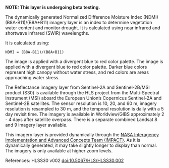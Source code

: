 **NOTE: This layer is undergoing beta testing.**

The dynamically generated Normalized Difference Moisture Index (NDMI) (B8A-B11)/(B8A+B11) imagery layer is an index to determine vegetation water content and monitor drought. It is calculated using near infrared and shortwave infrared (SWIR) wavelengths.

It is calculated using:

`NDMI = (B8A-B11)/(B8A+B11)`

The image is applied with a divergent blue to red color palette. The image is applied with a divergent blue to red color palette. Darker blue colors represent high canopy without water stress, and red colors are areas approaching water stress.

The Reflectance imagery layer from Sentinel-2A and Sentinel-2B/MSI product (S30) is available through the HLS project from the Multi-Spectral Instrument (MSI) aboard the European Union’s Copernicus Sentinel-2A and Sentinel-2B satellites. The sensor resolution is 10, 20, and 60 m, imagery resolution is resampled to 30 m, and the temporal resolution is daily with a 5 day revisit time. The imagery is available in Worldview/GIBS approximately 2 - 4 days after satellite overpass. There is a separate combined Landsat 8 and 9 imagery layer available.

This imagery layer is provided dynamically through the [NASA Interagency Implementation and Advanced Concepts Team (IMPACT)](https://www.earthdata.nasa.gov/about/impact). As it is dynamically generated, it may take slightly longer to display than normal. The imagery is only available at higher zoom levels.

References: HLSS30 v002 [doi:10.5067/HLS/HLSS30.002](https://doi.org/10.5067/HLS/HLSS30.002)